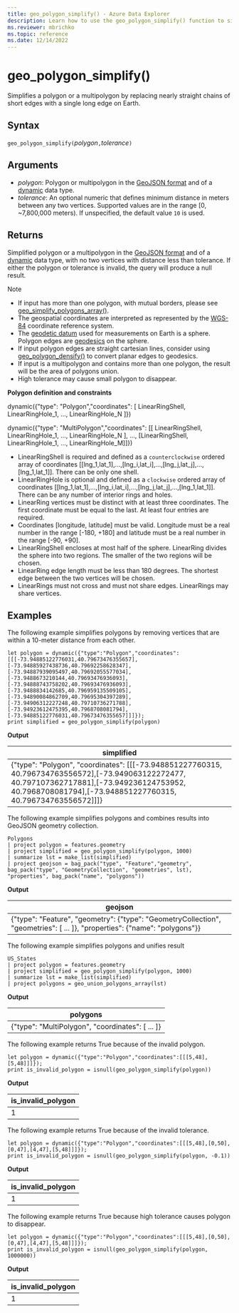 ```yaml
---
title: geo_polygon_simplify() - Azure Data Explorer
description: Learn how to use the geo_polygon_simplify() function to simplify a polygon or a multipolygon.
ms.reviewer: mbrichko
ms.topic: reference
ms.date: 12/14/2022
---
```

# geo_polygon_simplify()

Simplifies a polygon or a multipolygon by replacing nearly straight chains of short edges with a single long edge on Earth.

## Syntax

`geo_polygon_simplify(`*polygon*`,`*tolerance*`)`

## Arguments

* *polygon*: Polygon or multipolygon in the [GeoJSON format](https://tools.ietf.org/html/rfc7946) and of a [dynamic](./scalar-data-types/dynamic.md) data type.
* *tolerance*: An optional numeric that defines minimum distance in meters between any two vertices. Supported values are in the range [0, ~7,800,000 meters). If unspecified, the default value `10` is used.

## Returns

Simplified polygon or a multipolygon in the [GeoJSON format](https://tools.ietf.org/html/rfc7946) and of a [dynamic](./scalar-data-types/dynamic.md) data type, with no two vertices with distance less than tolerance. If either the polygon or tolerance is invalid, the query will produce a null result.

> [!NOTE]
>
> * If input has more than one polygon, with mutual borders, please see [geo_simplify_polygons_array()](geo-simplify-polygons-array-function.md).
> * The geospatial coordinates are interpreted as represented by the [WGS-84](https://earth-info.nga.mil/GandG/update/index.php?action=home) coordinate reference system.
> * The [geodetic datum](https://en.wikipedia.org/wiki/Geodetic_datum) used for measurements on Earth is a sphere. Polygon edges are [geodesics](https://en.wikipedia.org/wiki/Geodesic) on the sphere.
> * If input polygon edges are straight cartesian lines, consider using [geo_polygon_densify()](geo-polygon-densify-function.md) to convert planar edges to geodesics.
> * If input is a multipolygon and contains more than one polygon, the result will be the area of polygons union.
> * High tolerance may cause small polygon to disappear.

**Polygon definition and constraints**

dynamic({"type": "Polygon","coordinates": [ LinearRingShell, LinearRingHole_1, ..., LinearRingHole_N ]})

dynamic({"type": "MultiPolygon","coordinates": [[ LinearRingShell, LinearRingHole_1, ..., LinearRingHole_N ], ..., [LinearRingShell, LinearRingHole_1, ..., LinearRingHole_M]]})

* LinearRingShell is required and defined as a `counterclockwise` ordered array of coordinates [[lng_1,lat_1],...,[lng_i,lat_i],...,[lng_j,lat_j],...,[lng_1,lat_1]]. There can be only one shell.
* LinearRingHole is optional and defined as a `clockwise` ordered array of coordinates [[lng_1,lat_1],...,[lng_i,lat_i],...,[lng_j,lat_j],...,[lng_1,lat_1]]. There can be any number of interior rings and holes.
* LinearRing vertices must be distinct with at least three coordinates. The first coordinate must be equal to the last. At least four entries are required.
* Coordinates [longitude, latitude] must be valid. Longitude must be a real number in the range [-180, +180] and latitude must be a real number in the range [-90, +90].
* LinearRingShell encloses at most half of the sphere. LinearRing divides the sphere into two regions. The smaller of the two regions will be chosen.
* LinearRing edge length must be less than 180 degrees. The shortest edge between the two vertices will be chosen.
* LinearRings must not cross and must not share edges. LinearRings may share vertices.

## Examples

The following example simplifies polygons by removing vertices that are within a 10-meter distance from each other.

<!-- csl: https://help.kusto.windows.net/Samples -->
```kusto
let polygon = dynamic({"type":"Polygon","coordinates":[[[-73.94885122776031,40.79673476355657],[-73.94885927438736,40.79692258628347],[-73.94887939095497,40.79692055577034],[-73.9488673210144,40.79693476936093],[-73.94888743758202,40.79693476936093],[-73.9488834142685,40.796959135509105],[-73.94890084862709,40.79695304397289],[-73.94906312227248,40.79710736271788],[-73.94923612475395,40.7968708081794],[-73.94885122776031,40.79673476355657]]]});
print simplified = geo_polygon_simplify(polygon)
```

**Output**

|simplified|
|---|
|{"type": "Polygon", "coordinates": [[[-73.948851227760315, 40.796734763556572],[-73.949063122272477, 40.797107362717881],[-73.949236124753952, 40.7968708081794],[-73.948851227760315, 40.796734763556572]]]}|

The following example simplifies polygons and combines results into GeoJSON geometry collection.

<!-- csl: https://help.kusto.windows.net/Samples -->
```kusto
Polygons
| project polygon = features.geometry
| project simplified = geo_polygon_simplify(polygon, 1000)
| summarize lst = make_list(simplified)
| project geojson = bag_pack("type", "Feature","geometry", bag_pack("type", "GeometryCollection", "geometries", lst), "properties", bag_pack("name", "polygons"))
```

**Output**

|geojson|
|---|
|{"type": "Feature", "geometry": {"type": "GeometryCollection", "geometries": [ ... ]}, "properties": {"name": "polygons"}}|

The following example simplifies polygons and unifies result

<!-- csl: https://help.kusto.windows.net/Samples -->
```kusto
US_States
| project polygon = features.geometry
| project simplified = geo_polygon_simplify(polygon, 1000)
| summarize lst = make_list(simplified)
| project polygons = geo_union_polygons_array(lst)
```

**Output**

|polygons|
|---|
|{"type": "MultiPolygon", "coordinates": [ ... ]}|

The following example returns True because of the invalid polygon.

<!-- csl: https://help.kusto.windows.net/Samples -->
```kusto
let polygon = dynamic({"type":"Polygon","coordinates":[[[5,48],[5,48]]]});
print is_invalid_polygon = isnull(geo_polygon_simplify(polygon))
```

**Output**

|is_invalid_polygon|
|---|
|1|

The following example returns True because of the invalid tolerance.

<!-- csl: https://help.kusto.windows.net/Samples -->
```kusto
let polygon = dynamic({"type":"Polygon","coordinates":[[[5,48],[0,50],[0,47],[4,47],[5,48]]]});
print is_invalid_polygon = isnull(geo_polygon_simplify(polygon, -0.1))
```

**Output**

|is_invalid_polygon|
|---|
|1|

The following example returns True because high tolerance causes polygon to disappear.

<!-- csl: https://help.kusto.windows.net/Samples -->
```kusto
let polygon = dynamic({"type":"Polygon","coordinates":[[[5,48],[0,50],[0,47],[4,47],[5,48]]]});
print is_invalid_polygon = isnull(geo_polygon_simplify(polygon, 1000000))
```

**Output**

|is_invalid_polygon|
|---|
|1|
